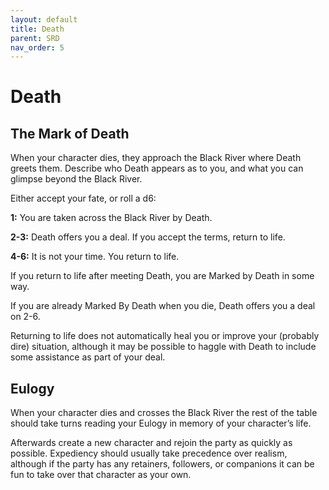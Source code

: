 ```yaml
---
layout: default
title: Death
parent: SRD
nav_order: 5
---
```


# Death

## The Mark of Death

When your character dies, they approach the Black River where Death greets them. Describe who Death appears as to you, and what you can glimpse beyond the Black River.

Either accept your fate, or roll a d6:

**1:** You are taken across the Black River by Death. 

**2-3:** Death offers you a deal. If you accept the terms, return to life.

**4-6:** It is not your time. You return to life.

If you return to life after meeting Death, you are Marked by Death in some way.

If you are already Marked By Death when you die, Death offers you a deal on 2-6.

Returning to life does not automatically heal you or improve your (probably dire) situation, although it may be possible to haggle with Death to include some assistance as part of your deal.

## Eulogy

When your character dies and crosses the Black River the rest of the table should take turns reading your Eulogy in memory of your character’s life.

Afterwards create a new character and rejoin the party as quickly as possible. Expediency should usually take precedence over realism, although if the party has any retainers, followers, or companions it can be fun to take over that character as your own.
